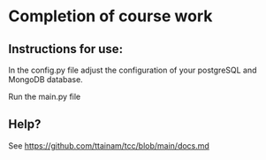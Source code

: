 # Completion of course work

## Instructions for use:

In the config.py file adjust the configuration of your postgreSQL and MongoDB database.

Run the main.py file

## Help?
See https://github.com/ttainam/tcc/blob/main/docs.md
